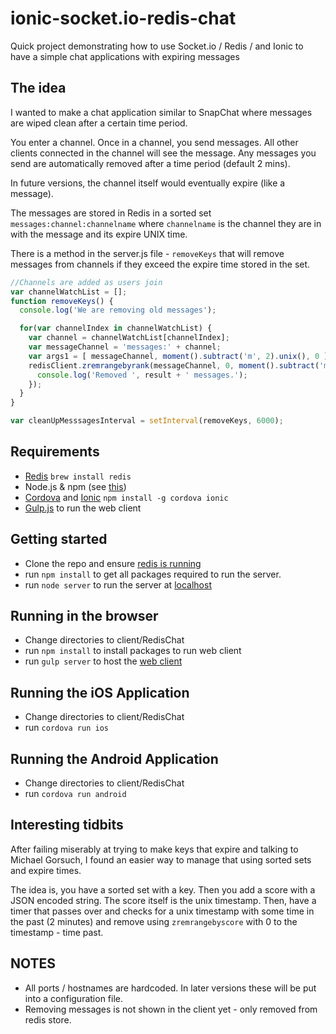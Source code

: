 ionic-socket.io-redis-chat
==========================

Quick project demonstrating how to use Socket.io / Redis / and Ionic to have a simple chat applications with expiring messages

## The idea

I wanted to make a chat application similar to SnapChat where messages are wiped clean after a certain time period.

You enter a channel. Once in a channel, you send messages. All other clients connected in the channel will see the message. Any messages you send are automatically removed after a time period (default 2 mins).

In future versions, the channel itself would eventually expire (like a message).

The messages are stored in Redis in a sorted set `messages:channel:channelname` where `channelname` is the channel they are in with the message and its expire UNIX time.

There is a method in the server.js file - `removeKeys` that will remove messages from channels
if they exceed the expire time stored in the set.

``` js
//Channels are added as users join
var channelWatchList = [];
function removeKeys() {
  console.log('We are removing old messages');

  for(var channelIndex in channelWatchList) {
    var channel = channelWatchList[channelIndex];
    var messageChannel = 'messages:' + channel;
    var args1 = [ messageChannel, moment().subtract('m', 2).unix(), 0 ];
    redisClient.zremrangebyrank(messageChannel, 0, moment().subtract('m', 2).unix(), function(err, result) {
      console.log('Removed ', result + ' messages.');
    });
  }
}

var cleanUpMesssagesInterval = setInterval(removeKeys, 6000);

```

## Requirements

* [Redis](http://redis.io) `brew install redis`
* Node.js & npm (see [this](https://gist.github.com/isaacs/579814))
* [Cordova](http://cordova.apache.org) and [Ionic](http://ionicframework.com) `npm install -g cordova ionic`
* [Gulp.js](http://gulpjs.com) to run the web client

## Getting started

* Clone the repo and ensure [redis is running](http://redis.io/topics/quickstart)
* run `npm install` to get all packages required to run the server.
* run `node server` to run the server at [localhost](http://localhost:8080)

## Running in the browser

* Change directories to client/RedisChat
* run `npm install` to install packages to run web client
* run `gulp server` to host the [web client](http://localhost:4000)

## Running the iOS Application

* Change directories to client/RedisChat
* run `cordova run ios`

## Running the Android Application

* Change directories to client/RedisChat
* run `cordova run android`

## Interesting tidbits
After failing miserably at trying to make keys that expire and talking to Michael Gorsuch,
I found an easier way to manage that using sorted sets and expire times.

The idea is, you have a sorted set with a key. Then you add a score with a JSON encoded string. The score itself is the unix timestamp. Then, have a timer that passes over and checks for a unix timestamp with some time in the past (2 minutes) and remove using `zremrangebyscore` with 0 to the timestamp - time past.

## NOTES

* All ports / hostnames are hardcoded. In later versions these will be put into a configuration file.
* Removing messages is not shown in the client yet - only removed from redis store.
